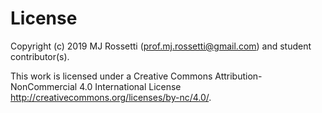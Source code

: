 # License

Copyright (c) 2019 MJ Rossetti (<prof.mj.rossetti@gmail.com>) and student contributor(s).

This work is licensed under a Creative Commons Attribution-NonCommercial 4.0 International License <http://creativecommons.org/licenses/by-nc/4.0/>.
